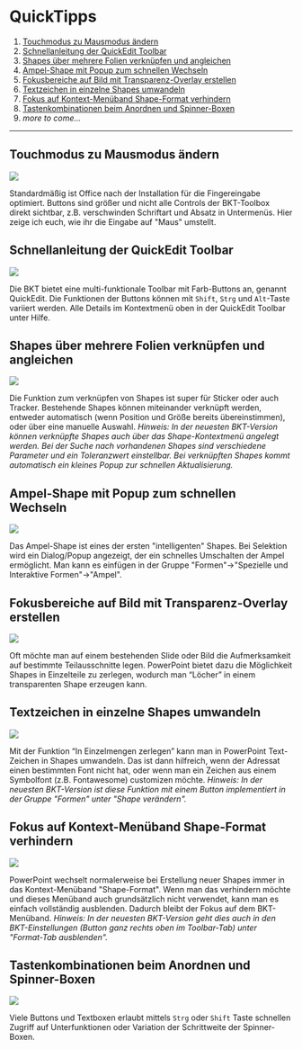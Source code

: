 # QuickTipps

1. [Touchmodus zu Mausmodus ändern](#touchmodus-zu-mausmodus-ändern)
1. [Schnellanleitung der QuickEdit Toolbar](#schnellanleitung-der-quickedit-toolbar)
1. [Shapes über mehrere Folien verknüpfen und angleichen](#shapesüber-mehrere-folien-verknüpfen-und-angleichen)
1. [Ampel-Shape mit Popup zum schnellen Wechseln](#ampel-shape-mit-popup-zum-schnellen-wechseln)
1. [Fokusbereiche auf Bild mit Transparenz-Overlay erstellen](#fokusbereiche-auf-bild-mit-transparenz-overlay-erstellen)
1. [Textzeichen in einzelne Shapes umwandeln](#textzeichen-in-einzelne-shapes-umwandeln)
1. [Fokus auf Kontext-Menüband Shape-Format verhindern](#fokus-auf-kontext-menüband-shape-format-verhindern)
1. [Tastenkombinationen beim Anordnen und Spinner-Boxen](#tastenkombinationen-beim-anordnen-und-spinner-boxen)
1. *more to come...*

---

## Touchmodus zu Mausmodus ändern

<img src="documentation/quicktipp-touchmodus.gif">

Standardmäßig ist Office nach der Installation für die Fingereingabe optimiert. Buttons sind größer und nicht alle Controls der BKT-Toolbox direkt sichtbar, z.B. verschwinden Schriftart und Absatz in Untermenüs. Hier zeige ich euch, wie ihr die Eingabe auf "Maus" umstellt.


## Schnellanleitung der QuickEdit Toolbar

<img src="documentation/quicktipp-quickedit.gif">

Die BKT bietet eine multi-funktionale Toolbar mit Farb-Buttons an, genannt QuickEdit. Die Funktionen der Buttons können mit `Shift`, `Strg` und `Alt`-Taste variiert werden. Alle Details im Kontextmenü oben in der QuickEdit Toolbar unter Hilfe.


## Shapes über mehrere Folien verknüpfen und angleichen

<img src="documentation/quicktipp-linkedshapes.gif">

Die Funktion zum verknüpfen von Shapes ist super für Sticker oder auch Tracker. Bestehende Shapes können miteinander verknüpft werden, entweder automatisch (wenn Position und Größe bereits übereinstimmen), oder über eine manuelle Auswahl.
_Hinweis: In der neuesten BKT-Version können verknüpfte Shapes auch über das Shape-Kontextmenü angelegt werden. Bei der Suche nach vorhandenen Shapes sind verschiedene Parameter und ein Toleranzwert einstellbar. Bei verknüpften Shapes kommt automatisch ein kleines Popup zur schnellen Aktualisierung._


## Ampel-Shape mit Popup zum schnellen Wechseln

<img src="documentation/quicktipp-ampel.gif">

Das Ampel-Shape ist eines der ersten "intelligenten" Shapes. Bei Selektion wird ein Dialog/Popup angezeigt, der ein schnelles Umschalten der Ampel ermöglicht. Man kann es einfügen in der Gruppe "Formen"->"Spezielle und Interaktive Formen"->"Ampel".


## Fokusbereiche auf Bild mit Transparenz-Overlay erstellen

<img src="documentation/quicktipp-transparenz-overlay.gif">

Oft möchte man auf einem bestehenden Slide oder Bild die Aufmerksamkeit auf bestimmte Teilausschnitte legen. PowerPoint bietet dazu die Möglichkeit Shapes in Einzelteile zu zerlegen, wodurch man “Löcher” in einem transparenten Shape erzeugen kann.


## Textzeichen in einzelne Shapes umwandeln

<img src="documentation/quicktipp-zeichen2shape.gif">

Mit der Funktion “In Einzelmengen zerlegen” kann man in PowerPoint Text-Zeichen in Shapes umwandeln. Das ist dann hilfreich, wenn der Adressat einen bestimmten Font nicht hat, oder wenn man ein Zeichen aus einem Symbolfont (z.B. Fontawesome) customizen möchte.
_Hinweis: In der neuesten BKT-Version ist diese Funktion mit einem Button implementiert in der Gruppe "Formen" unter "Shape verändern"._


## Fokus auf Kontext-Menüband Shape-Format verhindern

<img src="documentation/quicktipp-formattab.gif">

PowerPoint wechselt normalerweise bei Erstellung neuer Shapes immer in das Kontext-Menüband "Shape-Format". Wenn man das verhindern möchte und dieses Menüband auch grundsätzlich nicht verwendet, kann man es einfach vollständig ausblenden. Dadurch bleibt der Fokus auf dem BKT-Menüband.
_Hinweis: In der neuesten BKT-Version geht dies auch in den BKT-Einstellungen (Button ganz rechts oben im Toolbar-Tab) unter "Format-Tab ausblenden"._


## Tastenkombinationen beim Anordnen und Spinner-Boxen

<img src="documentation/quicktipp-samesize.gif">

Viele Buttons und Textboxen erlaubt mittels `Strg` oder `Shift` Taste schnellen Zugriff auf Unterfunktionen oder Variation der Schrittweite der Spinner-Boxen.